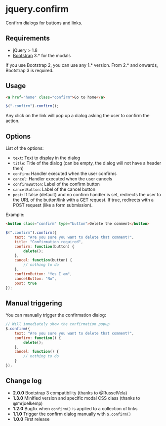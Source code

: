 # jquery.confirm

Confirm dialogs for buttons and links.

## Requirements

- jQuery > 1.8
- [Bootstrap](http://twitter.github.com/bootstrap/) 3.* for the modals

If you use Bootstrap 2, you can use any 1.* version. From 2.* and onwards, Bootstrap 3 is required.

## Usage

```html
<a href="home" class="confirm">Go to home</a>
```

```javascript
$(".confirm").confirm();
```

Any click on the link will pop up a dialog asking the user to confirm the action.

## Options

List of the options:

* `text`: Text to display in the dialog
* `title`: Title of the dialog (can be empty, the dialog will not have a header then)
* `confirm`: Handler executed when the user confirms
* `cancel`: Handler executed when the user cancels
* `confirmButton`: Label of the confirm button
* `cancelButton`: Label of the cancel button
* `post`: If false (default) and no confirm handler is set, redirects the user to the URL of the button/link with a GET request. If true, redirects with a POST request (like a form submission).

Example:

```html
<button class="confirm" type="button">Delete the comment</button>
```

```javascript
$(".confirm").confirm({
    text: "Are you sure you want to delete that comment?",
    title: "Confirmation required",
    confirm: function(button) {
        delete();
    },
    cancel: function(button) {
        // nothing to do
    },
    confirmButton: "Yes I am",
    cancelButton: "No",
    post: true
});
```

## Manual triggering

You can manually trigger the confirmation dialog:

```javascript
// Will immediately show the confirmation popup
$.confirm({
    text: "Are you sure you want to delete that comment?",
    confirm: function() {
        delete();
    },
    cancel: function() {
        // nothing to do
    }
});
```

## Change log

* **2.0.0** Bootstrap 3 compatibility (thanks to @RusselVela)
* **1.3.0** Minified version and specific modal CSS class (thanks to @mrjoelkemp)
* **1.2.0** Bugfix when `confirm()` is applied to a collection of links
* **1.1.0** Trigger the confirm dialog manually with `$.confirm()`
* **1.0.0** First release

